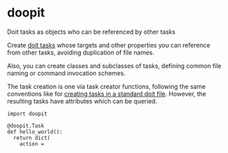 # doopit

Doit tasks as objects who can be referenced by other tasks

Create [doit tasks](https://pydoit.org) whose targets and other properties you can 
reference from other tasks, avoiding duplication of file names.

Also, you can create classes and subclasses of tasks, defining common file naming
or command invocation schemes.

The task creation is one via task creator functions, following the same conventions
like for [creating tasks in a standard doit file](https://pydoit.org/tasks.html). 
However, the resulting tasks have attributes which can be queried. 

```
import doopit

@doopit.Task
def hello_world():
  return dict(
    action = 
